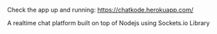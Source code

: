 Check the app up and running: https://chatkode.herokuapp.com/

A realtime chat platform built on top of Nodejs using Sockets.io Library

